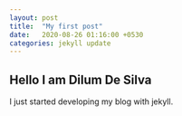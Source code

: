 ```yaml
---
layout: post
title:  "My first post"
date:   2020-08-26 01:16:00 +0530
categories: jekyll update
---
```


## Hello I am Dilum De Silva

I just started developing my blog with jekyll.
